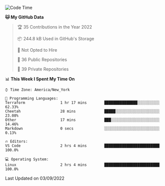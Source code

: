 <!--START_SECTION:waka-->
![Code Time](http://img.shields.io/badge/Code%20Time-68%20hrs%2058%20mins-blue)

**🐱 My GitHub Data** 

> 🏆 35 Contributions in the Year 2022
 > 
> 📦 244.8 kB Used in GitHub's Storage 
 > 
> 🚫 Not Opted to Hire
 > 
> 📜 36 Public Repositories 
 > 
> 🔑 39 Private Repositories  
 > 
📊 **This Week I Spent My Time On** 

```text
⌚︎ Time Zone: America/New_York

💬 Programming Languages: 
Terraform                1 hr 17 mins        ███████████████░░░░░░░░░░   62.33% 
Cheetah                  28 mins             █████░░░░░░░░░░░░░░░░░░░░   23.08% 
Other                    17 mins             ███░░░░░░░░░░░░░░░░░░░░░░   14.46% 
Markdown                 0 secs              ░░░░░░░░░░░░░░░░░░░░░░░░░   0.13%

🔥 Editors: 
VS Code                  2 hrs 4 mins        █████████████████████████   100.0%

💻 Operating System: 
Linux                    2 hrs 4 mins        █████████████████████████   100.0%

```


 Last Updated on 03/09/2022
<!--END_SECTION:waka-->